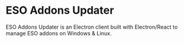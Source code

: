 # ESO Addons Updater

ESO Addons Updater is an Electron client built with Electron/React to manage ESO addons on Windows & Linux.